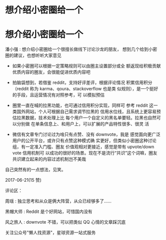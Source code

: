 # 想介绍小密圈给一个

# 想介绍小密圈给一个

潘小强 : 想介绍小密圈给一个很擅长做线下讨论沙龙的朋友， 想到几个给到小密圈的建议，也想听听大家意见

*   如果小密圈可以根据一定策略规则可以由圈主设置部分或全 额返现给积极贡献优质内容的圈友，会很能促进优质内容吧

*   拍脑袋想到，若借鉴 reddit，支持好评差评，根据评论情况 积累信用积分（reddit 称为 karma、qoura、stackoverflow 也是类 似规则），是一个挺好的手段，且运营情况有对照参考，可 以模拟预估

*   圈里一直在喊的拉黑功能，也可通过信用积分实现，同样可 参考 reddit 这一类国外网站，个人可根据自己需求调节拉黑的 信用水位线，且系统上更容易预估拉黑数据，技术处理上比 每个用户一个自定义的黑名单要轻。拉黑也自然可以分别做 在单条信息上、和用户上，可以扩展的产品特性很多、很灵 活

*   微信有文章专门讨论过为啥只有点赞、没有 downvote，我是 感觉面向更广泛用户的公开平台，或许只有点赞这种模式确 实更好，但类似小密圈这种讨论组，有一定准入门槛、圈友 价值观相对更接近，感觉是带有 upvote/down vote 信用机制可 以成功的很好的场景。现在不是流行“共识”这个词嘛，圈友 共识建立起来的内容过滤机制岂不美哉

自己突然有的一点想法，见笑。

2017-06-21(15 赞)

评论区：

周瑶 : 独立思考和从众是俩大阵营，从众已经够多了……

黑帽大师 : Reddit 是个好网站，可惜国内没有

风之旅人 : downvote 不错，可以把类似 QQ 心情的文章踩沉底

关注公众号"懒人找资源"，星球资源一站式服务